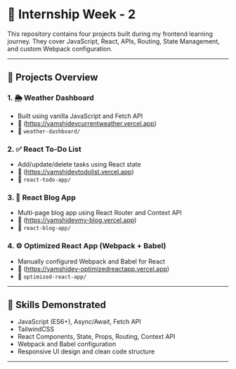 
# 🚀 Internship Week - 2

This repository contains four projects built during my frontend learning journey. They cover JavaScript, React, APIs, Routing, State Management, and custom Webpack configuration.

---

## 📂 Projects Overview

### 1. 🌦️ Weather Dashboard
- Built using vanilla JavaScript and Fetch API
- 🔗 (https://vamshidevcurrentweather.vercel.app)
- 📁 `weather-dashboard/`

### 2. ✅ React To-Do List
- Add/update/delete tasks using React state
- 🔗 (https://vamshidevtodolist.vercel.app)
- 📁 `react-todo-app/`

### 3. 📝 React Blog App
- Multi-page blog app using React Router and Context API
- 🔗 (https://vamshidevmy-blog.vercel.app)
- 📁 `react-blog-app/`

### 4. ⚙️ Optimized React App (Webpack + Babel)
- Manually configured Webpack and Babel for React
- 🔗 (https://vamshidev-optimizedreactapp.vercel.app)
- 📁 `optimized-react-app/`

---

## 🧠 Skills Demonstrated
- JavaScript (ES6+), Async/Await, Fetch API
- TailwindCSS
- React Components, State, Props, Routing, Context API
- Webpack and Babel configuration
- Responsive UI design and clean code structure

---
